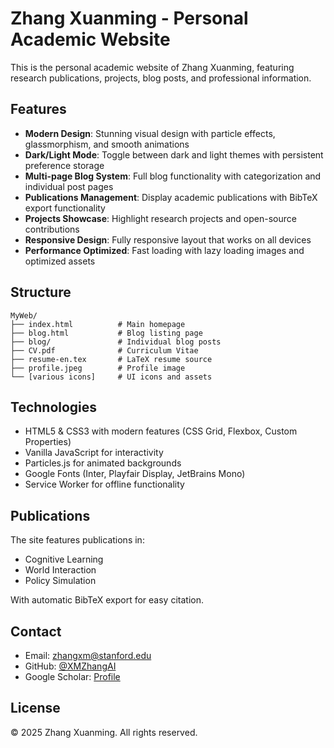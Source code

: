 # Zhang Xuanming - Personal Academic Website

This is the personal academic website of Zhang Xuanming, featuring research publications, projects, blog posts, and professional information.

## Features

- **Modern Design**: Stunning visual design with particle effects, glassmorphism, and smooth animations
- **Dark/Light Mode**: Toggle between dark and light themes with persistent preference storage
- **Multi-page Blog System**: Full blog functionality with categorization and individual post pages
- **Publications Management**: Display academic publications with BibTeX export functionality
- **Projects Showcase**: Highlight research projects and open-source contributions
- **Responsive Design**: Fully responsive layout that works on all devices
- **Performance Optimized**: Fast loading with lazy loading images and optimized assets

## Structure

```
MyWeb/
├── index.html          # Main homepage
├── blog.html           # Blog listing page
├── blog/               # Individual blog posts
├── CV.pdf              # Curriculum Vitae
├── resume-en.tex       # LaTeX resume source
├── profile.jpeg        # Profile image
└── [various icons]     # UI icons and assets
```

## Technologies

- HTML5 & CSS3 with modern features (CSS Grid, Flexbox, Custom Properties)
- Vanilla JavaScript for interactivity
- Particles.js for animated backgrounds
- Google Fonts (Inter, Playfair Display, JetBrains Mono)
- Service Worker for offline functionality

## Publications

The site features publications in:
- Cognitive Learning
- World Interaction  
- Policy Simulation

With automatic BibTeX export for easy citation.

## Contact

- Email: zhangxm@stanford.edu
- GitHub: [@XMZhangAI](https://github.com/XMZhangAI)
- Google Scholar: [Profile](https://scholar.google.com/citations?user=zP5k9lsAAAAJ)

## License

© 2025 Zhang Xuanming. All rights reserved.